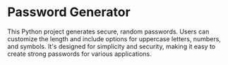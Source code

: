 # Password Generator

This Python project generates secure, random passwords.
Users can customize the length and include options for uppercase letters, numbers, and symbols. 
It's designed for simplicity and security, making it easy to create strong passwords for various applications.
